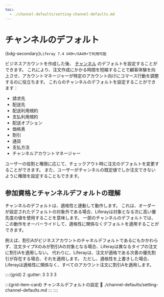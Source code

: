 ```yaml
---
toc:
  - ./channel-defaults/setting-channel-defaults.md
---
```

# チャンネルのデフォルト

{bdg-secondary}`Liferay 7.4 U49+/GA49+で利用可能`

ビジネスアカウントを作成した後、 [チャンネル](https://learn.liferay.com/web/guest/w/commerce/store-management/channels/introduction-to-channels) のデフォルトを設定することができます。 これにより、注文作成にかかる時間を短縮することで顧客体験を向上させ、アカウントマネージャーが特定のアカウント向けにコマース行動を調整するのに役立ちます。 これらのチャンネルのデフォルトを設定することができます：

* 請求先
* 配送先
* 配送利用規約
* 支払利用規約
* 配送オプション
* 価格表
* 割引
* 通貨
* 支払方法
* チャンネルアカウントマネージャー

ユーザーの役割と権限に応じて、チェックアウト時に注文のデフォルトを変更することができます。 また、ユーザーがチャンネルの既定値でしか注文できないように権限を設定することもできます。

## 参加資格とチャンネルデフォルトの理解

チャンネルのデフォルトは、適格性と連動して動作します。 これは、オーダーが設定されたデフォルトの対象外である場合、Liferayは対象となる次に高い優先度の値を使用することを意味します。 一部のチャンネルのデフォルトでは、この動作をオーバーライドして、適格性に関係なくデフォルトを適用することができます。

例えば、割引Aがビジネスアカウントのチャネルデフォルトであるにもかかわらず、注文タイプXのみが割引Aの対象となる場合、Liferayは異なるタイプの注文に割引Aを適用しない。 代わりに、Liferayは、注文が適格である次善の優先割引が存在する場合、それを適用します。 ただし、適格性を上書きした場合、Liferayは適格性に関係なく、すべてのアカウント注文に割引Aを適用します。

::::{grid} 2
:gutter: 3 3 3 3

:::{grid-item-card}  チャンネルデフォルトの設定
:link: ./channel-defaults/setting-channel-defaults.md
:::
::::
